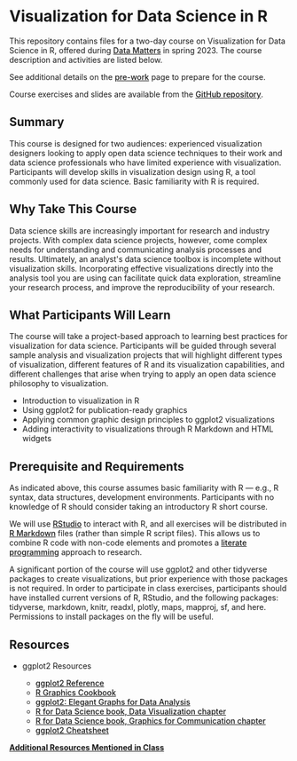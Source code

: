 <style>
a {
font-weight: 500;
}
</style>

# Visualization for Data Science in R

This repository contains files for a two-day course on Visualization for Data Science in R, offered during [Data Matters](http://datamatters.org) in spring 2023. The course description and activities are listed below. 

See additional details on the [pre-work](PreWork) page to prepare for the course.

Course exercises and slides are available from the [GitHub repository](https://github.com/amzoss/RVis-2Day).

## Summary

This course is designed for two audiences: experienced visualization designers looking to apply open data science techniques to their work and data science professionals who have limited experience with visualization. Participants will develop skills in visualization design using R, a tool commonly used for data science. Basic familiarity with R is required.

## Why Take This Course

Data science skills are increasingly important for research and industry projects. With complex data science projects, however, come complex needs for understanding and communicating analysis processes and results. Ultimately, an analyst's data science toolbox is incomplete without visualization skills. Incorporating effective visualizations directly into the analysis tool you are using can facilitate quick data exploration, streamline your research process, and improve the reproducibility of your research.

## What Participants Will Learn

The course will take a project-based approach to learning best practices for visualization for data science. Participants will be guided through several sample analysis and visualization projects that will highlight different types of visualization, different features of R and its visualization capabilities, and different challenges that arise when trying to apply an open data science philosophy to visualization.

* Introduction to visualization in R
* Using ggplot2 for publication-ready graphics
* Applying common graphic design principles to ggplot2 visualizations
* Adding interactivity to visualizations through R Markdown and HTML widgets

## Prerequisite and Requirements

As indicated above, this course assumes basic familiarity with R — e.g., R syntax, data structures, development environments. Participants with no knowledge of R should consider taking an introductory R short course.

We will use [RStudio](https://www.rstudio.com/) to interact with R, and all exercises will be distributed in [R Markdown](https://rmarkdown.rstudio.com/) files (rather than simple R script files). This allows us to combine R code with non-code elements and promotes a [literate programming](https://en.wikipedia.org/wiki/Literate_programming) approach to research.

A significant portion of the course will use ggplot2 and other tidyverse packages to create visualizations, but prior experience with those packages is not required. In order to participate in class exercises, participants should have installed current versions of R, RStudio, and the following packages: tidyverse, markdown, knitr, readxl, plotly, maps, mapproj, sf, and here. Permissions to install packages on the fly will be useful.

## Resources

-   ggplot2 Resources

    -   [ggplot2 Reference](http://ggplot2.tidyverse.org/reference/)
    -   [R Graphics Cookbook](http://www.cookbook-r.com/Graphs/index.html)
    -   [ggplot2: Elegant Graphs for Data Analysis](http://ggplot2.org/book/)
    -   [R for Data Science book, Data Visualization chapter](http://r4ds.had.co.nz/data-visualisation.html)
    -   [R for Data Science book, Graphics for Communication chapter](http://r4ds.had.co.nz/graphics-for-communication.html)
    -   [ggplot2 Cheatsheet](https://www.rstudio.com/resources/cheatsheets/)
    
[**Additional Resources Mentioned in Class**](Resources)
